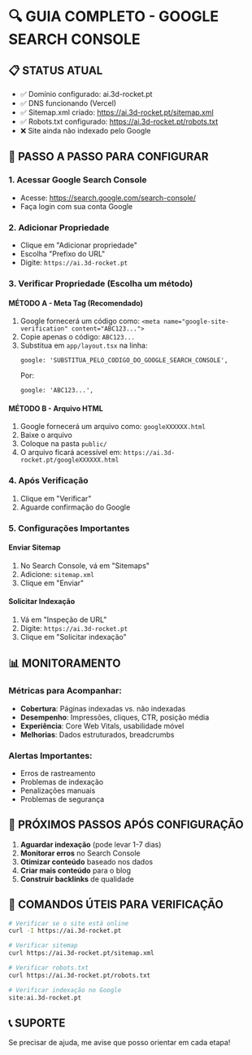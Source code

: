 # 🔍 GUIA COMPLETO - GOOGLE SEARCH CONSOLE

## 📋 STATUS ATUAL
- ✅ Domínio configurado: ai.3d-rocket.pt
- ✅ DNS funcionando (Vercel)
- ✅ Sitemap.xml criado: https://ai.3d-rocket.pt/sitemap.xml
- ✅ Robots.txt configurado: https://ai.3d-rocket.pt/robots.txt
- ❌ Site ainda não indexado pelo Google

## 🚀 PASSO A PASSO PARA CONFIGURAR

### 1. Acessar Google Search Console
- Acesse: https://search.google.com/search-console/
- Faça login com sua conta Google

### 2. Adicionar Propriedade
- Clique em "Adicionar propriedade"
- Escolha "Prefixo do URL"
- Digite: `https://ai.3d-rocket.pt`

### 3. Verificar Propriedade (Escolha um método)

#### MÉTODO A - Meta Tag (Recomendado)
1. Google fornecerá um código como: `<meta name="google-site-verification" content="ABC123...">`
2. Copie apenas o código: `ABC123...`
3. Substitua em `app/layout.tsx` na linha:
   ```
   google: 'SUBSTITUA_PELO_CODIGO_DO_GOOGLE_SEARCH_CONSOLE',
   ```
   Por:
   ```
   google: 'ABC123...',
   ```

#### MÉTODO B - Arquivo HTML
1. Google fornecerá um arquivo como: `googleXXXXXX.html`
2. Baixe o arquivo
3. Coloque na pasta `public/`
4. O arquivo ficará acessível em: `https://ai.3d-rocket.pt/googleXXXXXX.html`

### 4. Após Verificação
1. Clique em "Verificar"
2. Aguarde confirmação do Google

### 5. Configurações Importantes

#### Enviar Sitemap
1. No Search Console, vá em "Sitemaps"
2. Adicione: `sitemap.xml`
3. Clique em "Enviar"

#### Solicitar Indexação
1. Vá em "Inspeção de URL"
2. Digite: `https://ai.3d-rocket.pt`
3. Clique em "Solicitar indexação"

## 📊 MONITORAMENTO

### Métricas para Acompanhar:
- **Cobertura**: Páginas indexadas vs. não indexadas
- **Desempenho**: Impressões, cliques, CTR, posição média
- **Experiência**: Core Web Vitals, usabilidade móvel
- **Melhorias**: Dados estruturados, breadcrumbs

### Alertas Importantes:
- Erros de rastreamento
- Problemas de indexação
- Penalizações manuais
- Problemas de segurança

## 🎯 PRÓXIMOS PASSOS APÓS CONFIGURAÇÃO

1. **Aguardar indexação** (pode levar 1-7 dias)
2. **Monitorar erros** no Search Console
3. **Otimizar conteúdo** baseado nos dados
4. **Criar mais conteúdo** para o blog
5. **Construir backlinks** de qualidade

## 🔧 COMANDOS ÚTEIS PARA VERIFICAÇÃO

```bash
# Verificar se o site está online
curl -I https://ai.3d-rocket.pt

# Verificar sitemap
curl https://ai.3d-rocket.pt/sitemap.xml

# Verificar robots.txt
curl https://ai.3d-rocket.pt/robots.txt

# Verificar indexação no Google
site:ai.3d-rocket.pt
```

## 📞 SUPORTE
Se precisar de ajuda, me avise que posso orientar em cada etapa!